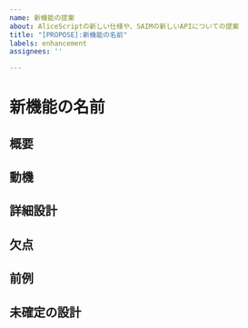 ```yaml
---
name: 新機能の提案
about: AliceScriptの新しい仕様や、SAIMの新しいAPIについての提案
title: "[PROPOSE]:新機能の名前"
labels: enhancement
assignees: ''

---
```


<!--
新しい言語機能の提案を行う場合、このテンプレートの各項目を完全に記入してください。
これには、その機能の構文、その構文が意味するもの、現在の仕様の一部にどのような影響を与えるかを記述した、完全な詳細と設計を含めてください。
この機能のために既存のドキュメントに更新が必要な場合は、具体的なドキュメントを必ず指定してください。
-->
# 新機能の名前

## 概要

<!-- 新機能についての簡単な説明 -->

## 動機

<!-- なぜこの新機能を導入するのか、どんなユースケースで役に立つのか、期待できる成果は何か -->

## 詳細設計

<!--
AliceScriptの使用者が理解できるように、またSAIMの開発者が実装できるように、新機能の設計を十分に詳しく説明し、その機能をどのように使用するのかの例をあげてください。
この機能を実装するために必要な場所を洗い出すために、既存のドキュメントへのリンクをつけていただければ幸いです。
-->

## 欠点

<!-- その機能を導入することによっておこる不利益や問題 -->

## 前例

<!--
以前に似たような提案が行われなかったかどうかを確認して、行われていた場合はリンクをあげてください。
また、前例が実行されなかった場合はなぜ実行されなかったかもまとめること。
-->

## 未確定の設計

<!--
まだ決まり切っていない詳細な仕様設計
-->
